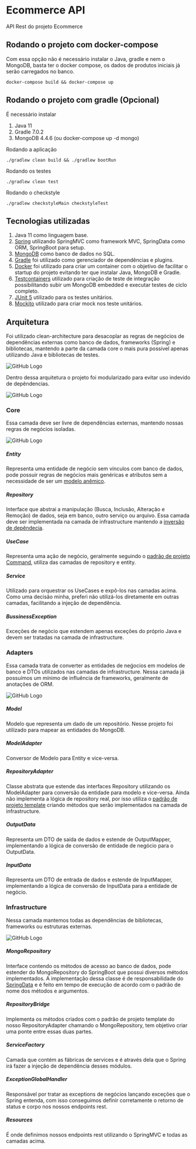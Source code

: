 # Ecommerce API

API Rest do projeto Ecommerce

## Rodando o projeto com docker-compose

Com essa opção não é necessário instalar o Java, gradle e nem o MongoDB, basta ter o docker compose, os dados de produtos iniciais já serão carregados no banco.

```
docker-compose build && docker-compose up
```

## Rodando o projeto com gradle (Opcional)

É necessário instalar

1. Java 11
2. Gradle 7.0.2
3. MongoDB 4.4.6 (ou docker-compose up -d mongo)

Rodando a aplicação

```
./gradlew clean build && ./gradlew bootRun
```

Rodando os testes

```
./gradlew clean test
```

Rodando o checkstyle

```
./gradlew checkstyleMain checkstyleTest
```

## Tecnologias utilizadas

1. Java 11 como linguagem base.
2. [Spring](https://spring.io/) utilizando SpringMVC como framework MVC, SpringData como ORM, SpringBoot para setup.
3. [MongoDB](https://www.mongodb.com/) como banco de dados no SQL.
4. [Gradle](https://gradle.org/) foi utilizado como gerenciador de dependências e plugins.
5. [Docker](https://www.docker.com/) foi utilizado para criar um container com o objetivo de facilitar o startup do projeto evitando ter que instalar Java, MongoDB e Gradle.
6. [Testcontainers](https://www.testcontainers.org/) utilizado para criação de teste de integração possibilitando subir um MongoDB embedded e executar testes de ciclo completo.
7. [JUnit 5](https://junit.org/junit5/) utilizado para os testes unitários.
8. [Mockito](https://site.mockito.org/) utilizado para criar mock nos teste unitários.

## Arquitetura

Foi utilizado clean-architecture para desacoplar as regras de negócios de dependências externas como banco de dados, frameworks (Spring) e bibliotecas, mantendo a parte da camada core o mais pura possível apenas utilizando Java e bibliotecas de testes.

![GitHub Logo](/images/ecommerce-api-architecture.png)

Dentro dessa arquitetura o projeto foi modularizado para evitar uso indevido de depêndencias.

![GitHub Logo](/images/backend.png)

### Core
Essa camada deve ser livre de dependências externas, mantendo nossas regras de negócios isoladas.

![GitHub Logo](/images/backend-core.png)

##### Entity

Representa uma entidade de negócio sem vínculos com banco de dados, pode possuir regras de negócios mais genéricas e atributos sem a necessidade de ser um [modelo anêmico](https://www.martinfowler.com/bliki/AnemicDomainModel.html).

##### Repository

Interface que abstrai a manipulação (Busca, Inclusão, Alteração e Remoção) de dados, seja em banco, outro serviço ou arquivo. Essa camada deve ser implementada na camada de infrastructure mantendo a [inversão de depêndecia](https://medium.com/xp-inc/os-princ%C3%ADpios-do-solid-dip-princ%C3%ADpio-de-invers%C3%A3o-de-depend%C3%AAncia-7e110cfcc3e5).

##### UseCase

Representa uma ação de negócio, geralmente seguindo o [padrão de projeto Command](https://medium.com/xp-inc/design-patterns-parte-16-command-9c73af726c9c), utiliza das camadas de repository e entity.

##### Service

Utilizado para orquestrar os UseCases e expô-los nas camadas acima. Como uma decisão minha, preferi não utilizá-los diretamente em outras camadas, facilitando a injeção de dependência.

##### BussinessException

Exceções de negócio que estendem apenas exceções do próprio Java e devem ser tratadas na camada de infrastructure.

### Adapters
Essa camada trata de converter as entidades de neǵocios em modelos de banco e DTOs utilizados nas camadas de infrastructure. Nessa camada já possuímos um mínimo de influência de frameworks, geralmente de anotações de ORM.

![GitHub Logo](/images/backend-adapters.png)

##### Model

Modelo que representa um dado de um repositório. Nesse projeto foi utilizado para mapear as entidades do MongoDB.

##### ModelAdapter

Conversor de Modelo para Entity e vice-versa.

##### RepositoryAdapter

Classe abstrata que estende das interfaces Repository utilizando os ModelAdapter para conversão da entidade para modelo e vice-versa. Ainda não implementa a lógica de repository real, por isso utiliza o [padrão de projeto template](https://medium.com/xp-inc/design-patterns-parte-24-template-method-69e3a7927dcd) criando métodos que serão implementados na camada de infrastructure.

##### OutputData

Representa um DTO de saída de dados e estende de OutputMapper, implementando a lógica de conversão de entidade de negócio para o OutputData.

##### InputData

Representa um DTO de entrada de dados e estende de InputMapper, implementando a lógica de conversão de InputData para a entidade de negócio.

### Infrastructure
Nessa camada mantemos todas as dependências de bibliotecas, frameworks ou estruturas externas.

![GitHub Logo](/images/backend-infrastructure.png)

##### MongoRepository

Interface contendo os métodos de acesso ao banco de dados, pode estender do MongoRepository do SpringBoot que possui diversos métodos implementados. A implementação dessa classe é de responsabilidade do [SpringData](https://spring.io/projects/spring-data) e é feito em tempo de execução de acordo com o padrão de nome dos métodos e argumentos.

##### RepositoryBridge

Implementa os métodos criados com o padrão de projeto template do nosso RepositoryAdapter chamando o MongoRepository, tem objetivo criar uma ponte entre essas duas partes.

##### ServiceFactory

Camada que contém as fábricas de services e é através dela que o Spring irá fazer a injeção de dependência desses módulos.

##### ExceptionGlobalHandler

Responsável por tratar as exceptions de negócios lançando exceções que o Spring entenda, com isso conseguimos definir corretamente o retorno de status e corpo nos nossos endpoints rest.

##### Resources

É onde definimos nossos endpoints rest utilizando o SpringMVC e todas as camadas acima.
